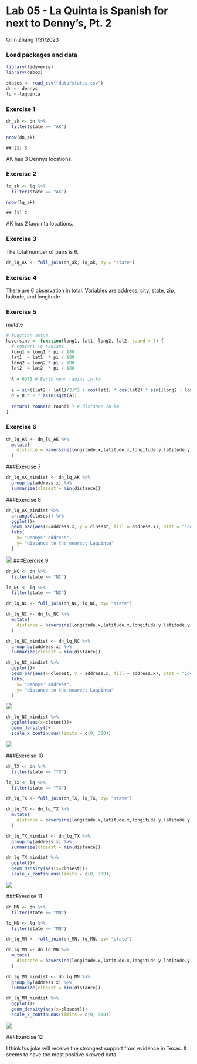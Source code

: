 Lab 05 - La Quinta is Spanish for next to Denny’s, Pt. 2
================
Qilin Zhang
1/31/2023

### Load packages and data

``` r
library(tidyverse) 
library(dsbox) 
```

``` r
states <- read_csv("data/states.csv")
dn <- dennys
lq <-laquinta
```

### Exercise 1

``` r
dn_ak <- dn %>%
  filter(state == "AK")

nrow(dn_ak)
```

    ## [1] 3

AK has 3 Dennys locations.

### Exercise 2

``` r
lq_ak <- lq %>%
  filter(state == "AK")

nrow(lq_ak)
```

    ## [1] 2

AK has 2 laquinta locations.

### Exercise 3

The total number of pairs is 6.

``` r
dn_lq_AK <- full_join(dn_ak, lq_ak, by = "state")
```

### Exercise 4

There are 6 observation in total. Variables are address, city, state,
zip, latitude, and longitude

### Exercise 5

mutate

``` r
# function setup
haversine <- function(long1, lat1, long2, lat2, round = 3) {
  # convert to radians
  long1 = long1 * pi / 180
  lat1  = lat1  * pi / 180
  long2 = long2 * pi / 180
  lat2  = lat2  * pi / 180
  
  R = 6371 # Earth mean radius in km
  
  a = sin((lat2 - lat1)/2)^2 + cos(lat1) * cos(lat2) * sin((long2 - long1)/2)^2
  d = R * 2 * asin(sqrt(a))
  
  return( round(d,round) ) # distance in km
}
```

### Exercise 6

``` r
dn_lq_AK <- dn_lq_AK %>%
  mutate(
    distance = haversine(longitude.x,latitude.x,longitude.y,latitude.y)
  )
```

\###Exercise 7

``` r
dn_lq_AK_mindist <- dn_lq_AK %>%
  group_by(address.x) %>%
  summarize(closest = min(distance))
```

\###Exercise 8

``` r
dn_lq_AK_mindist %>%
  arrange(closest) %>%
  ggplot()+
  geom_bar(aes(x=address.x, y = closest, fill = address.x), stat = "identity")+
  labs(
    x= "Dennys' address",
    y= "distance to the nearest Laquinta"
  )
```

![](lab-05_files/figure-gfm/describe-1.png)<!-- --> \###Exercise 9

``` r
dn_NC <- dn %>%
  filter(state == "NC")

lq_NC <- lq %>%
  filter(state == "NC")

dn_lq_NC <- full_join(dn_NC, lq_NC, by= "state")

dn_lq_NC <- dn_lq_NC %>%
  mutate(
    distance = haversine(longitude.x,latitude.x,longitude.y,latitude.y)
  )

dn_lq_NC_mindist <- dn_lq_NC %>%
  group_by(address.x) %>%
  summarize(closest = min(distance))

dn_lq_NC_mindist %>%
  ggplot()+
  geom_bar(aes(x=closest, y = address.x, fill = address.x), stat = "identity")+
  labs(
    x= "Dennys' address",
    y= "distance to the nearest Laquinta"
  )
```

![](lab-05_files/figure-gfm/nc-1.png)<!-- -->

``` r
dn_lq_NC_mindist %>%
  ggplot(aes(x=closest))+
  geom_density()+
  scale_x_continuous(limits = c(0, 300))
```

![](lab-05_files/figure-gfm/nc-2.png)<!-- -->

\###Exercise 10

``` r
dn_TX <- dn %>%
  filter(state == "TX")

lq_TX <- lq %>%
  filter(state == "TX")

dn_lq_TX <- full_join(dn_TX, lq_TX, by= "state")

dn_lq_TX <- dn_lq_TX %>%
  mutate(
    distance = haversine(longitude.x,latitude.x,longitude.y,latitude.y)
  )

dn_lq_TX_mindist <- dn_lq_TX %>%
  group_by(address.x) %>%
  summarize(closest = min(distance))

dn_lq_TX_mindist %>%
  ggplot()+
  geom_density(aes(x=closest))+
  scale_x_continuous(limits = c(0, 300))
```

![](lab-05_files/figure-gfm/TX-1.png)<!-- -->

\###Exercise 11

``` r
dn_MN <- dn %>%
  filter(state == "MN")

lq_MN <- lq %>%
  filter(state == "MN")

dn_lq_MN <- full_join(dn_MN, lq_MN, by= "state")

dn_lq_MN <- dn_lq_MN %>%
  mutate(
    distance = haversine(longitude.x,latitude.x,longitude.y,latitude.y)
  )

dn_lq_MN_mindist <- dn_lq_MN %>%
  group_by(address.x) %>%
  summarize(closest = min(distance))

dn_lq_MN_mindist %>%
  ggplot()+
  geom_density(aes(x=closest))+
  scale_x_continuous(limits = c(0, 300))
```

![](lab-05_files/figure-gfm/MN-1.png)<!-- -->

\###Exercise 12

I think his joke will receive the strongest support from evidence in
Texas. It seems to have the most positive skewed data.
